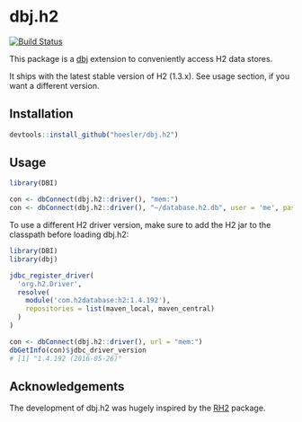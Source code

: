 # dbj.h2

[![Build Status](https://travis-ci.org/hoesler/dbj-h2.svg?branch=master)](https://travis-ci.org/hoesler/dbj-h2)

This package is a [dbj](https://github.com/hoesler/dbj) extension to conveniently access H2 data stores.

It ships with the latest stable version of H2 (1.3.x). See usage section, if you want a different version.

## Installation
```R
devtools::install_github("hoesler/dbj.h2")
```

## Usage
```R
library(DBI)

con <- dbConnect(dbj.h2::driver(), "mem:")
con <- dbConnect(dbj.h2::driver(), "~/database.h2.db", user = 'me', password = 'some')
```

To use a different H2 driver version, make sure to add the H2 jar to the classpath before loading dbj.h2:
```R
library(DBI)
library(dbj)

jdbc_register_driver(
  'org.h2.Driver',
  resolve(
    module('com.h2database:h2:1.4.192'),
    repositories = list(maven_local, maven_central)
  )
)

con <- dbConnect(dbj.h2::driver(), url = "mem:")
dbGetInfo(con)$jdbc_driver_version
# [1] "1.4.192 (2016-05-26)"
```

## Acknowledgements
The development of dbj.h2 was hugely inspired by the [RH2](https://github.com/dmkaplan2000/RH2) package.